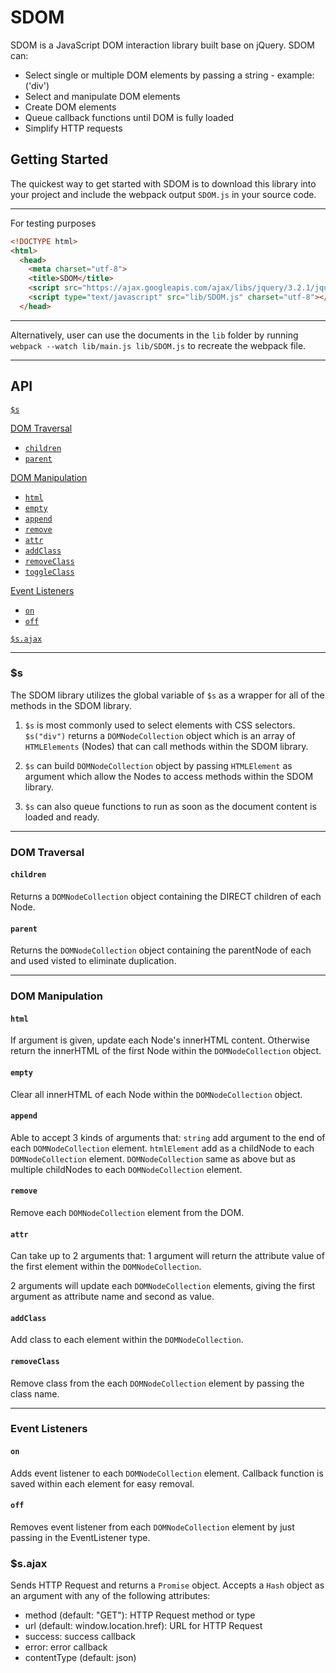 # SDOM

SDOM is a JavaScript DOM interaction library built base on jQuery.
SDOM can:
  * Select single or multiple DOM elements by passing a string - example:('div')
  * Select and manipulate DOM elements
  * Create DOM elements
  * Queue callback functions until DOM is fully loaded
  * Simplify HTTP requests

## Getting Started

The quickest way to get started with SDOM is to download this library into your project and include the webpack output `SDOM.js` in your source code.

---
For testing purposes
```html
<!DOCTYPE html>
<html>
  <head>
    <meta charset="utf-8">
    <title>SDOM</title>
    <script src="https://ajax.googleapis.com/ajax/libs/jquery/3.2.1/jquery.min.js"></script>
    <script type="text/javascript" src="lib/SDOM.js" charset="utf-8"></script>
  </head>
```
---

Alternatively, user can use the documents in the `lib` folder by running `webpack --watch lib/main.js lib/SDOM.js` to recreate the webpack file.

---
## API

[`$s`](#s)  

[DOM Traversal](#dom-traversal)
  * [`children`](#children)  
  * [`parent`](#parent)  

[DOM Manipulation](#dom-manipulation)  
  * [`html`](#html)  
  * [`empty`](#empty)  
  * [`append`](#append)  
  * [`remove`](#remove)  
  * [`attr`](#attr)  
  * [`addClass`](#addclass)  
  * [`removeClass`](#removeclass)  
  * [`toggleClass`](#toggleclass)  

[Event Listeners](#event-listeners)  
  * [`on`](#on)  
  * [`off`](#off)  

[`$s.ajax`](#sajax)  

---
### $s

The SDOM library utilizes the global variable of `$s` as a wrapper for all of the methods in the SDOM library.  

1. `$s` is most commonly used to select elements with CSS selectors. `$s("div")` returns a `DOMNodeCollection` object which is an array of `HTMLElements` (Nodes) that can call methods within the SDOM library.

2. `$s` can build `DOMNodeCollection` object by passing `HTMLElement` as argument which allow the Nodes to access methods within the SDOM library.

3. `$s` can also queue functions to run as soon as the document content is loaded and ready.

---
### DOM Traversal

#### `children`

Returns a `DOMNodeCollection` object containing the DIRECT children of each Node.

#### `parent`

Returns the `DOMNodeCollection` object containing the parentNode of each and used visted to eliminate duplication.

---
### DOM Manipulation

#### `html`

If argument is given, update each Node's innerHTML content. Otherwise return the innerHTML of the first Node within the `DOMNodeCollection` object.

#### `empty`

Clear all innerHTML of each Node within the `DOMNodeCollection` object.

#### `append`

Able to accept 3 kinds of arguments that:
  `string` add argument to the end of each `DOMNodeCollection` element.
  `htmlElement` add as a childNode to each `DOMNodeCollection` element.
  `DOMNodeCollection` same as above but as multiple childNodes to each `DOMNodeCollection` element.

#### `remove`

Remove each `DOMNodeCollection` element from the DOM.

#### `attr`

Can take up to 2 arguments that:
  1 argument will return the attribute value of the first element within the `DOMNodeCollection`.

  2 arguments will update each `DOMNodeCollection` elements, giving the first argument as attribute name and second as value.

#### `addClass`

Add class to each element within the `DOMNodeCollection`.

#### `removeClass`

Remove class from the each `DOMNodeCollection` element by passing the class name.

---
### Event Listeners

#### `on`

Adds event listener to each `DOMNodeCollection` element. Callback function is saved within each element for easy removal.

#### `off`

Removes event listener from each `DOMNodeCollection` element by just passing in the EventListener type.

### $s.ajax

Sends HTTP Request and returns a `Promise` object.  Accepts a `Hash` object as an argument with any of the following attributes:
  * method (default: "GET"): HTTP Request method or type
  * url (default: window.location.href): URL for HTTP Request
  * success: success callback
  * error: error callback
  * contentType (default: json)
